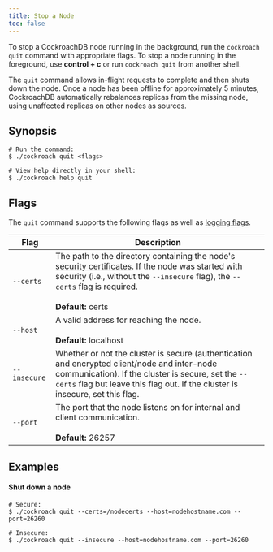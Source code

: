 ```yaml
---
title: Stop a Node
toc: false
---
```


To stop a CockroachDB node running in the background, run the `cockroach quit` command with appropriate flags. To stop a node running in the foreground, use **control + c** or run `cockroach quit` from another shell. 

The `quit` command allows in-flight requests to complete and then shuts down the node. Once a node has been offline for approximately 5 minutes, CockroachDB automatically rebalances replicas from the missing node, using unaffected replicas on other nodes as sources. 

<div id="toc"></div>

## Synopsis

~~~ shell
# Run the command:
$ ./cockroach quit <flags>

# View help directly in your shell:
$ ./cockroach help quit
~~~

## Flags

The `quit` command supports the following flags as well as [logging flags](cockroach-commands.html#logging-flags).


Flag | Description 
-----|------------
`--certs` | The path to the directory containing the node's [security certificates](create-security-certificates.html). If the node was started with security (i.e., without the `--insecure` flag), the `--certs` flag is required. <br><br> **Default:** certs
`--host` | A valid address for reaching the node. <br><br>**Default:** localhost
`--insecure` | Whether or not the cluster is secure (authentication and encrypted client/node and inter-node communication). If the cluster is secure, set the `--certs` flag but leave this flag out. If the cluster is insecure, set this flag.
`--port` | The port that the node listens on for internal and client communication. <br><br>**Default:** 26257

## Examples

#### Shut down a node

~~~ shell
# Secure:
$ ./cockroach quit --certs=/nodecerts --host=nodehostname.com --port=26260 

# Insecure:
$ ./cockroach quit --insecure --host=nodehostname.com --port=26260 
~~~